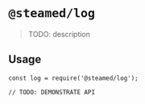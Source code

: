 # `@steamed/log`

> TODO: description

## Usage

```
const log = require('@steamed/log');

// TODO: DEMONSTRATE API
```
